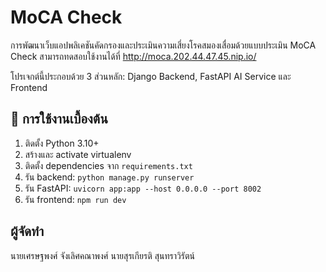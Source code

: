 # MoCA Check

การพัฒนาเว็บแอปพลิเคชันคัดกรองและประเมินความเสี่ยงโรคสมองเสื่อมด้วยแบบประเมิน MoCA Check
สามารถทดสอบใช้งานได้ที่
http://moca.202.44.47.45.nip.io/

โปรเจกต์นี้ประกอบด้วย 3 ส่วนหลัก: Django Backend, FastAPI AI Service และ Frontend

## 📌 การใช้งานเบื้องต้น

1. ติดตั้ง Python 3.10+
2. สร้างและ activate virtualenv
3. ติดตั้ง dependencies จาก `requirements.txt`
4. รัน backend: `python manage.py runserver`
5. รัน FastAPI: `uvicorn app:app --host 0.0.0.0 --port 8002`
6. รัน frontend: `npm run dev`

## ผู้จัดทำ
นายเศรษฐพงศ์ จังเลิศคณาพงศ์
นายสุรเกียรติ สุนทราวิรัตน์

